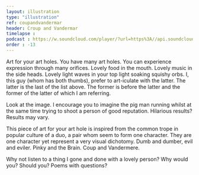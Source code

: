 ```yaml
---
layout: illustration
type: "illustration"
ref: coupandvandermar
header: Croup and Vandermar
timelapse : 
podcast : https://w.soundcloud.com/player/?url=https%3A//api.soundcloud.com/tracks/242532403
order : -13
---
```


Art for your art holes. You have many art holes. You can experience expression through many orifices. Lovely food in the mouth. Lovely music in the side heads. Lovely light waves in your top light soaking squishy orbs. I, this guy (whom has both thumbs), prefer to art-iculate with the latter. The latter is the last of the list above. The former is before the latter and the former of the latter of which I am referring.

Look at the image. I encourage you to imagine the pig man running whilst at the same time trying to shoot a person of good reputation. Hilarious results? Results may vary.

This piece of art for your art hole is inspired from the common trope in popular culture of a duo, a pair whom seem to form one character. They are one character yet represent a very visual dichotomy. Dumb and dumber, evil and eviler. Pinky and the Brain. Coup and Vandermere.

Why not listen to a thing I gone and done with a lovely person? Why would you? Should you? Poems with questions? 



